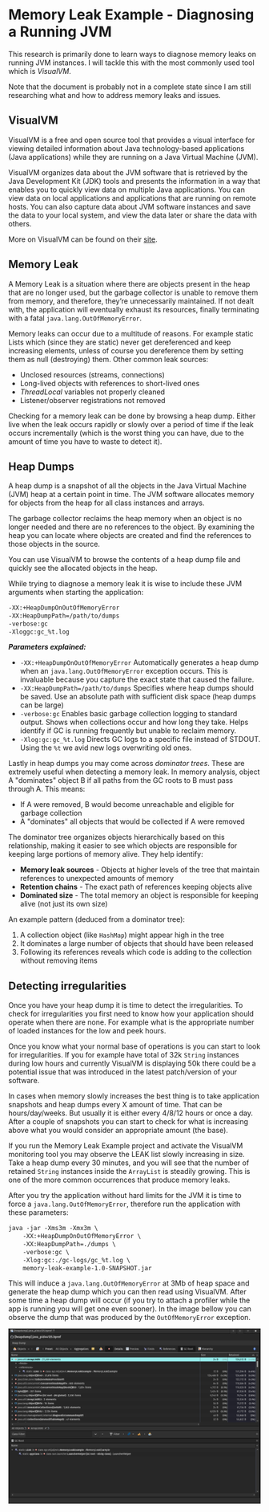 # Memory Leak Example - Diagnosing a Running JVM

This research is primarily done to learn ways to diagnose memory leaks on
running JVM instances. I will tackle this with the most commonly used tool
which is *VisualVM*.

Note that the document is probably not in a complete state since I am still
researching what and how to address memory leaks and issues.

## VisualVM

VisualVM is a free and open source tool that provides a visual interface for
viewing detailed information about Java technology-based applications (Java
applications) while they are running on a Java Virtual Machine (JVM).

VisualVM organizes data about the JVM software that is retrieved by the Java
Development Kit (JDK) tools and presents the information in a way that enables
you to quickly view data on multiple Java applications. You can view data on
local applications and applications that are running on remote hosts. You can
also capture data about JVM software instances and save the data to your local
system, and view the data later or share the data with others.

More on VisualVM can be found on their [site](https://visualvm.github.io/).

## Memory Leak

A Memory Leak is a situation where there are objects present in the heap that
are no longer used, but the garbage collector is unable to remove them from
memory, and therefore, they’re unnecessarily maintained. If not dealt with, the
application will eventually exhaust its resources, finally terminating with a
fatal `java.lang.OutOfMemoryError`.

Memory leaks can occur due to a multitude of reasons. For example static Lists
which (since they are static) never get dereferenced and keep increasing
elements, unless of course you dereference them by setting them as null
(destroying) them. Other common leak sources:

- Unclosed resources (streams, connections)
- Long-lived objects with references to short-lived ones
- *ThreadLocal* variables not properly cleaned
- Listener/observer registrations not removed

Checking for a memory leak can be done by browsing a heap dump. Either live when
the leak occurs rapidly or slowly over a period of time if the leak occurs
incrementally (which is the worst thing you can have, due to the amount of time
you have to waste to detect it).

## Heap Dumps

A heap dump is a snapshot of all the objects in the Java Virtual Machine (JVM)
heap at a certain point in time. The JVM software allocates memory for objects
from the heap for all class instances and arrays.

The garbage collector reclaims the heap memory when an object is no longer
needed and there are no references to the object. By examining the heap you can
locate where objects are created and find the references to those objects in
the source.

You can use VisualVM to browse the contents of a heap dump file and quickly see
the allocated objects in the heap.

While trying to diagnose a memory leak it is wise to include these JVM
arguments when starting the application:

```shell
-XX:+HeapDumpOnOutOfMemoryError
-XX:HeapDumpPath=/path/to/dumps
-verbose:gc
-Xloggc:gc_%t.log
```

***Parameters explained:***

- `-XX:+HeapDumpOnOutOfMemoryError` Automatically generates a heap dump when an
  `java.lang.OutOfMemoryError` exception occurs. This is invaluable because you
  capture the exact state that caused the failure.
- `-XX:HeapDumpPath=/path/to/dumps` Specifies where heap dumps should be saved.
  Use an absolute path with sufficient disk space (heap dumps can be large)
- `-verbose:gc` Enables basic garbage collection logging to standard output.
  Shows when collections occur and how long they take. Helps identify if GC is
  running frequently but unable to reclaim memory.
- `-Xlog:gc:gc_%t.log` Directs GC logs to a specific file instead of STDOUT.
  Using the `%t` we avid new logs overwriting old ones.

Lastly in heap dumps you may come across *dominator trees*. These are extremely
useful when detecting a memory leak. In memory analysis, object A "dominates"
object B if all paths from the GC roots to B must pass through A. This means:

- If A were removed, B would become unreachable and eligible for garbage
  collection
- A "dominates" all objects that would be collected if A were removed

The dominator tree organizes objects hierarchically based on this relationship,
making it easier to see which objects are responsible for keeping large
portions of memory alive. They help identify:

- **Memory leak sources** - Objects at higher levels of the tree that maintain
  references to unexpected amounts of memory
- **Retention chains** - The exact path of references keeping objects alive
- **Dominated size** - The total memory an object is responsible for keeping
  alive (not just its own size)

An example pattern (deduced from a dominator tree):

1. A collection object (like `HashMap`) might appear high in the tree
2. It dominates a large number of objects that should have been released
3. Following its references reveals which code is adding to the collection
   without removing items

## Detecting irregularities

Once you have your heap dump it is time to detect the irregularities. To check
for irregularities you first need to know how your application should operate
when there are none. For example what is the appropriate number of loaded
instances for the low and peek hours.

Once you know what your normal base of operations is you can start to look for
irregularities. If you for example have total of 32k `String` instances during
low hours and currently VisualVM is displaying 50k there could be a potential
issue that was introduced in the latest patch/version of your software.

In cases when memory slowly increases the best thing is to take application
snapshots and heap dumps every X amount of time. That can be hours/day/weeks.
But usually it is either every 4/8/12 hours or once a day. After a couple of
snapshots you can start to check for what is increasing above what you would
consider an appropriate amount (the base).

If you run the Memory Leak Example project and activate the VisualVM monitoring
tool you may observe the LEAK list slowly increasing in size. Take a heap dump
every 30 minutes, and you will see that the number of retained `String`
instances inside the `ArrayList` is steadily growing. This is one of the more
common occurrences that produce memory leaks.

After you try the application without hard limits for the JVM it is time to
force a `java.lang.OutOfMemoryError`, therefore run the application with these
parameters:

```shell
java -jar -Xms3m -Xmx3m \
	-XX:+HeapDumpOnOutOfMemoryError \
	-XX:HeapDumpPath=./dumps \
	-verbose:gc \
	-Xlog:gc:./gc-logs/gc_%t.log \
	memory-leak-example-1.0-SNAPSHOT.jar
```

This will induce a `java.lang.OutOfMemoryError` at 3Mb of heap space and
generate the heap dump which you can then read using VisualVM. After some time
a heap dump will occur (if you try to attach a profiler while the app is
running you will get one even sooner). In the image bellow you can observe the
dump that was produced by the `OutOfMemoryError` exception.

![A heap dump generated due to an out of memory exception](./images/out-of-memory-heap-dump.png)
